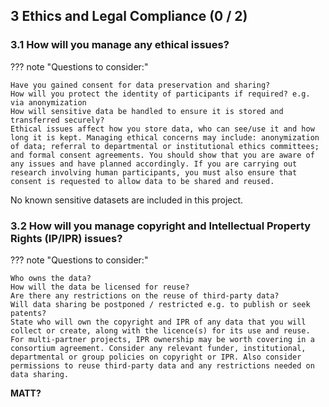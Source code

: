 ## 3 Ethics and Legal Compliance (0 / 2)

### 3.1 How will you manage any ethical issues?

??? note "Questions to consider:"

    Have you gained consent for data preservation and sharing?
    How will you protect the identity of participants if required? e.g. via anonymization
    How will sensitive data be handled to ensure it is stored and transferred securely?
    Ethical issues affect how you store data, who can see/use it and how long it is kept. Managing ethical concerns may include: anonymization of data; referral to departmental or institutional ethics committees; and formal consent agreements. You should show that you are aware of any issues and have planned accordingly. If you are carrying out research involving human participants, you must also ensure that consent is requested to allow data to be shared and reused.

No known sensitive datasets are included in this project.

### 3.2 How will you manage copyright and Intellectual Property Rights (IP/IPR) issues?

??? note "Questions to consider:"

    Who owns the data?
    How will the data be licensed for reuse?
    Are there any restrictions on the reuse of third-party data?
    Will data sharing be postponed / restricted e.g. to publish or seek patents?
    State who will own the copyright and IPR of any data that you will collect or create, along with the licence(s) for its use and reuse. For multi-partner projects, IPR ownership may be worth covering in a consortium agreement. Consider any relevant funder, institutional, departmental or group policies on copyright or IPR. Also consider permissions to reuse third-party data and any restrictions needed on data sharing.

**MATT?**